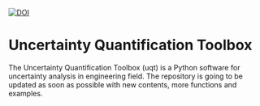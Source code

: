 [![DOI](https://zenodo.org/badge/DOI/10.5281/zenodo.3922157.svg)](https://doi.org/10.5281/zenodo.3922157)

# Uncertainty Quantification Toolbox
The Uncertainty Quantification Toolbox (uqt) is a Python software for uncertainty analysis in engineering field. The repository is going to be updated as soon as possible with new contents, more functions and examples.
